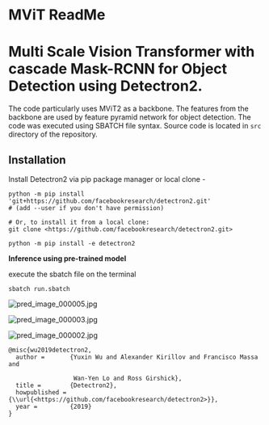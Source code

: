 # MViT ReadMe

# Multi Scale Vision Transformer with cascade Mask-RCNN for Object Detection using Detectron2.

The code particularly uses MViT2 as a backbone. The features from the backbone are used by feature pyramid network for object detection. The code was executed using SBATCH file syntax. Source code is located in `src` directory of the repository.

## Installation

Install Detectron2 via pip package manager or local clone -

```
python -m pip install 'git+https://github.com/facebookresearch/detectron2.git'
# (add --user if you don't have permission)

# Or, to install it from a local clone:
git clone <https://github.com/facebookresearch/detectron2.git>

python -m pip install -e detectron2
```

**Inference using pre-trained model**

execute the sbatch file on the terminal

```
sbatch run.sbatch
```

![pred_image_000005.jpg](MViT%20ReadMe%20ded5080b671146f9955996d52ef2cb4e/pred_image_000005.jpg)

![pred_image_000003.jpg](MViT%20ReadMe%20ded5080b671146f9955996d52ef2cb4e/pred_image_000003.jpg)

![pred_image_000002.jpg](MViT%20ReadMe%20ded5080b671146f9955996d52ef2cb4e/pred_image_000002.jpg)

```
@misc{wu2019detectron2,
  author =       {Yuxin Wu and Alexander Kirillov and Francisco Massa and

                  Wan-Yen Lo and Ross Girshick},
  title =        {Detectron2},
  howpublished = {\\url{<https://github.com/facebookresearch/detectron2>}},
  year =         {2019}
}

```